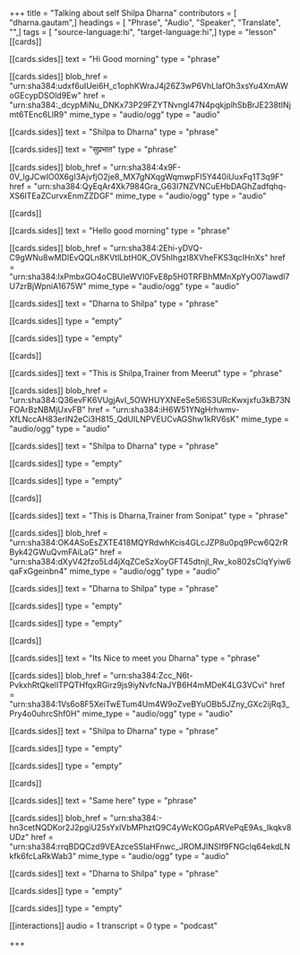 +++
title = "Talking about self Shilpa Dharna"
contributors = [ "dharna.gautam",]
headings = [ "Phrase", "Audio", "Speaker", "Translate", "",]
tags = [ "source-language:hi", "target-language:hi",]
type = "lesson"
[[cards]]

[[cards.sides]]
text = "Hi Good morning"
type = "phrase"

[[cards.sides]]
blob_href = "urn:sha384:udxf6uIUei6H_c1ophKWraJ4j26Z3wP6VhLlafOh3xsYu4XmAWoGEcypDSOld9Ew"
href = "urn:sha384:_dcypMiNu_DNKx73P29FZYTNvngI47N4pqkjplhSbBrJE238tINjmt6TEnc6LlR9"
mime_type = "audio/ogg"
type = "audio"

[[cards.sides]]
text = "Shilpa to Dharna"
type = "phrase"

[[cards.sides]]
text = "सुप्रभात"
type = "phrase"

[[cards.sides]]
blob_href = "urn:sha384:4x9F-0V_lgJCwIO0X6gI3AjvfjO2je8_MX7gNXqgWqmwpFI5Y440iUuxFq1T3q9F"
href = "urn:sha384:QyEqAr4Xk7984Gra_G63I7NZVNCuEHbDAGhZadfqhq-XS6ITEaZCurvxEnmZZDGF"
mime_type = "audio/ogg"
type = "audio"

[[cards]]

[[cards.sides]]
text = "Hello good morning"
type = "phrase"

[[cards.sides]]
blob_href = "urn:sha384:2Ehi-yDVQ-C9gWNu8wMDIEvQQLn8KVtlLbtH0K_OV5hIhgzI8XVheFKS3qcIHnXs"
href = "urn:sha384:lxPmbxGO4oCBUIeWVI0FvE8p5H0TRFBhMMnXpYyO07lawdl7U7zrBjWpniA1675W"
mime_type = "audio/ogg"
type = "audio"

[[cards.sides]]
text = "Dharna to Shilpa"
type = "phrase"

[[cards.sides]]
type = "empty"

[[cards.sides]]
type = "empty"

[[cards]]

[[cards.sides]]
text = "This is Shilpa,Trainer from Meerut"
type = "phrase"

[[cards.sides]]
blob_href = "urn:sha384:Q36evFK6VUgjAvI_5OWHUYXNEeSe5l6S3URcKwxjxfu3kB73NFOArBzNBMjUxvFB"
href = "urn:sha384:iH6W51YNgHrhwmv-XfLNccAH83erIN2eCi3H815_QdUILNPVEUCvAGShw1kRV6sK"
mime_type = "audio/ogg"
type = "audio"

[[cards.sides]]
text = "Shilpa to Dharna"
type = "phrase"

[[cards.sides]]
type = "empty"

[[cards.sides]]
type = "empty"

[[cards]]

[[cards.sides]]
text = "This is Dharna,Trainer from Sonipat"
type = "phrase"

[[cards.sides]]
blob_href = "urn:sha384:OK4ASoEsZXTE418MQYRdwhKcis4GLcJZP8u0pq9Pcw6Q2rRByk42GWuQvmFAiLaG"
href = "urn:sha384:dXyV42fzo5Ld4jXqZCeSzXoyGFT45dtnjl_Rw_ko802sClqYyiw6qaFxGgeinbn4"
mime_type = "audio/ogg"
type = "audio"

[[cards.sides]]
text = "Dharna to Shilpa"
type = "phrase"

[[cards.sides]]
type = "empty"

[[cards.sides]]
type = "empty"

[[cards]]

[[cards.sides]]
text = "Its Nice to meet you Dharna"
type = "phrase"

[[cards.sides]]
blob_href = "urn:sha384:Zcc_N6t-PvkxhRtQkelITPQTHfqxRGirz9js9iyNvfcNaJYB6H4mMDeK4LG3VCvi"
href = "urn:sha384:1Vs6o8F5XeiTwETum4Um4W9oZveBYuOBb5JZny_GXc2ijRq3_Pry4o0uhrcShf0H"
mime_type = "audio/ogg"
type = "audio"

[[cards.sides]]
text = "Shilpa to Dharna"
type = "phrase"

[[cards.sides]]
type = "empty"

[[cards.sides]]
type = "empty"

[[cards]]

[[cards.sides]]
text = "Same here"
type = "phrase"

[[cards.sides]]
blob_href = "urn:sha384:-hn3cetNQDKor2J2pgiU25sYxlVbMPhztQ9C4yWcKOGpARVePqE9As_Ikqkv8UDz"
href = "urn:sha384:rrqBDQCzd9VEAzceS5IaHFnwc_JROMJlNSIf9FNGclq64ekdLNkfk6fcLaRkWab3"
mime_type = "audio/ogg"
type = "audio"

[[cards.sides]]
text = "Dharna to Shilpa"
type = "phrase"

[[cards.sides]]
type = "empty"

[[cards.sides]]
type = "empty"

[[interactions]]
audio = 1
transcript = 0
type = "podcast"

+++
